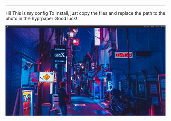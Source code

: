 ----
Hi! This is my config
To install, just copy the files and replace the path to the photo in the hyprpaper
Good luck!

![img.png](hypr/wallpaper/main.png)
